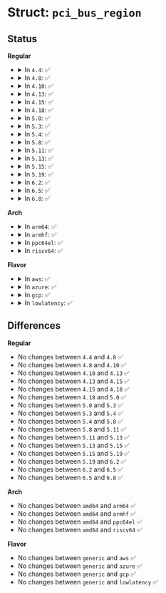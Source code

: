 # Struct: <code>pci_bus_region</code>

## Status
<b>Regular</b>
<ul>
<li>
<details>
<summary>In <code>4.4</code>: ✅</summary>

```c
struct pci_bus_region {
    pci_bus_addr_t start;
    pci_bus_addr_t end;
};
```
</details>
</li>
<li>
<details>
<summary>In <code>4.8</code>: ✅</summary>

```c
struct pci_bus_region {
    pci_bus_addr_t start;
    pci_bus_addr_t end;
};
```
</details>
</li>
<li>
<details>
<summary>In <code>4.10</code>: ✅</summary>

```c
struct pci_bus_region {
    pci_bus_addr_t start;
    pci_bus_addr_t end;
};
```
</details>
</li>
<li>
<details>
<summary>In <code>4.13</code>: ✅</summary>

```c
struct pci_bus_region {
    pci_bus_addr_t start;
    pci_bus_addr_t end;
};
```
</details>
</li>
<li>
<details>
<summary>In <code>4.15</code>: ✅</summary>

```c
struct pci_bus_region {
    pci_bus_addr_t start;
    pci_bus_addr_t end;
};
```
</details>
</li>
<li>
<details>
<summary>In <code>4.18</code>: ✅</summary>

```c
struct pci_bus_region {
    pci_bus_addr_t start;
    pci_bus_addr_t end;
};
```
</details>
</li>
<li>
<details>
<summary>In <code>5.0</code>: ✅</summary>

```c
struct pci_bus_region {
    pci_bus_addr_t start;
    pci_bus_addr_t end;
};
```
</details>
</li>
<li>
<details>
<summary>In <code>5.3</code>: ✅</summary>

```c
struct pci_bus_region {
    pci_bus_addr_t start;
    pci_bus_addr_t end;
};
```
</details>
</li>
<li>
<details>
<summary>In <code>5.4</code>: ✅</summary>

```c
struct pci_bus_region {
    pci_bus_addr_t start;
    pci_bus_addr_t end;
};
```
</details>
</li>
<li>
<details>
<summary>In <code>5.8</code>: ✅</summary>

```c
struct pci_bus_region {
    pci_bus_addr_t start;
    pci_bus_addr_t end;
};
```
</details>
</li>
<li>
<details>
<summary>In <code>5.11</code>: ✅</summary>

```c
struct pci_bus_region {
    pci_bus_addr_t start;
    pci_bus_addr_t end;
};
```
</details>
</li>
<li>
<details>
<summary>In <code>5.13</code>: ✅</summary>

```c
struct pci_bus_region {
    pci_bus_addr_t start;
    pci_bus_addr_t end;
};
```
</details>
</li>
<li>
<details>
<summary>In <code>5.15</code>: ✅</summary>

```c
struct pci_bus_region {
    pci_bus_addr_t start;
    pci_bus_addr_t end;
};
```
</details>
</li>
<li>
<details>
<summary>In <code>5.19</code>: ✅</summary>

```c
struct pci_bus_region {
    pci_bus_addr_t start;
    pci_bus_addr_t end;
};
```
</details>
</li>
<li>
<details>
<summary>In <code>6.2</code>: ✅</summary>

```c
struct pci_bus_region {
    pci_bus_addr_t start;
    pci_bus_addr_t end;
};
```
</details>
</li>
<li>
<details>
<summary>In <code>6.5</code>: ✅</summary>

```c
struct pci_bus_region {
    pci_bus_addr_t start;
    pci_bus_addr_t end;
};
```
</details>
</li>
<li>
<details>
<summary>In <code>6.8</code>: ✅</summary>

```c
struct pci_bus_region {
    pci_bus_addr_t start;
    pci_bus_addr_t end;
};
```
</details>
</li>
</ul>
<b>Arch</b>
<ul>
<li>
<details>
<summary>In <code>arm64</code>: ✅</summary>

```c
struct pci_bus_region {
    pci_bus_addr_t start;
    pci_bus_addr_t end;
};
```
</details>
</li>
<li>
<details>
<summary>In <code>armhf</code>: ✅</summary>

```c
struct pci_bus_region {
    pci_bus_addr_t start;
    pci_bus_addr_t end;
};
```
</details>
</li>
<li>
<details>
<summary>In <code>ppc64el</code>: ✅</summary>

```c
struct pci_bus_region {
    pci_bus_addr_t start;
    pci_bus_addr_t end;
};
```
</details>
</li>
<li>
<details>
<summary>In <code>riscv64</code>: ✅</summary>

```c
struct pci_bus_region {
    pci_bus_addr_t start;
    pci_bus_addr_t end;
};
```
</details>
</li>
</ul>
<b>Flavor</b>
<ul>
<li>
<details>
<summary>In <code>aws</code>: ✅</summary>

```c
struct pci_bus_region {
    pci_bus_addr_t start;
    pci_bus_addr_t end;
};
```
</details>
</li>
<li>
<details>
<summary>In <code>azure</code>: ✅</summary>

```c
struct pci_bus_region {
    pci_bus_addr_t start;
    pci_bus_addr_t end;
};
```
</details>
</li>
<li>
<details>
<summary>In <code>gcp</code>: ✅</summary>

```c
struct pci_bus_region {
    pci_bus_addr_t start;
    pci_bus_addr_t end;
};
```
</details>
</li>
<li>
<details>
<summary>In <code>lowlatency</code>: ✅</summary>

```c
struct pci_bus_region {
    pci_bus_addr_t start;
    pci_bus_addr_t end;
};
```
</details>
</li>
</ul>

## Differences
<b>Regular</b>
<ul>
<li>
No changes between <code>4.4</code> and <code>4.8</code> ✅
</li>
<li>
No changes between <code>4.8</code> and <code>4.10</code> ✅
</li>
<li>
No changes between <code>4.10</code> and <code>4.13</code> ✅
</li>
<li>
No changes between <code>4.13</code> and <code>4.15</code> ✅
</li>
<li>
No changes between <code>4.15</code> and <code>4.18</code> ✅
</li>
<li>
No changes between <code>4.18</code> and <code>5.0</code> ✅
</li>
<li>
No changes between <code>5.0</code> and <code>5.3</code> ✅
</li>
<li>
No changes between <code>5.3</code> and <code>5.4</code> ✅
</li>
<li>
No changes between <code>5.4</code> and <code>5.8</code> ✅
</li>
<li>
No changes between <code>5.8</code> and <code>5.11</code> ✅
</li>
<li>
No changes between <code>5.11</code> and <code>5.13</code> ✅
</li>
<li>
No changes between <code>5.13</code> and <code>5.15</code> ✅
</li>
<li>
No changes between <code>5.15</code> and <code>5.19</code> ✅
</li>
<li>
No changes between <code>5.19</code> and <code>6.2</code> ✅
</li>
<li>
No changes between <code>6.2</code> and <code>6.5</code> ✅
</li>
<li>
No changes between <code>6.5</code> and <code>6.8</code> ✅
</li>
</ul>
<b>Arch</b>
<ul>
<li>
No changes between <code>amd64</code> and <code>arm64</code> ✅
</li>
<li>
No changes between <code>amd64</code> and <code>armhf</code> ✅
</li>
<li>
No changes between <code>amd64</code> and <code>ppc64el</code> ✅
</li>
<li>
No changes between <code>amd64</code> and <code>riscv64</code> ✅
</li>
</ul>
<b>Flavor</b>
<ul>
<li>
No changes between <code>generic</code> and <code>aws</code> ✅
</li>
<li>
No changes between <code>generic</code> and <code>azure</code> ✅
</li>
<li>
No changes between <code>generic</code> and <code>gcp</code> ✅
</li>
<li>
No changes between <code>generic</code> and <code>lowlatency</code> ✅
</li>
</ul>
